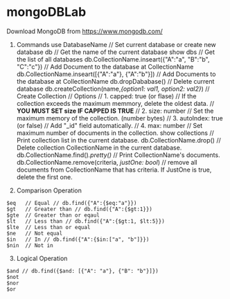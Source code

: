 # mongoDBLab

Download MongoDB from https://www.mongodb.com/

1. Commands
  use DatabaseName                                           // Set current database or create new database
  db                                                         // Get the name of the current database
  show dbs                                                   // Get the list of all databases
  db.CollectionName.inseart({"A":"a", "B":"b", "C":"c"})     // Add Document to the database at CollectionName 
  db.CollectionName.inseart([{"A":"a"}, {"A":"b"}])          // Add Documents to the database at CollectionName
  db.dropDababase()                                          // Delete current database
  db.createCollection(name,*{option1: val1, option2: val2}*) // Create Collection
                                                             // Options
                                                             //   1. capped: true (or flase) // If the collection exceeds the maximum memmory, delete the oldest data.
                                                             //   **YOU MUST SET size IF CAPPED IS TRUE**
                                                             //   2. size: number // Set the maximum memory of the collection. (number bytes)
                                                             //   3. autoIndex: true (or false) // Add "_id" field automatically. 
                                                             //   4. max: number // Set maximum number of documents in the collection.
  show collections                                           // Print collection list in the current database.
  db.CollectionName.drop()                                   // Delete collection CollectionName in the current database.
  db.CollectionName.find()*.pretty()*                        // Print CollectionName's documents.
  db.CollectionName.remove(criteria, *justOne: bool*)        // remove all documents from CollectionName that has criteria. If JustOne is true, delete the first one.
  
  2. Comparison Operation
  
    $eq   // Equal // db.find({"A":{$eq:"a"}})
    $gt   // Greater than // db.find({"A":{$gt:1}})
    $gte  // Greater than or eqaul 
    $lt   // Less than // db.find({"A":{$gt:1, $lt:5}})
    $lte  // Less than or equal
    $ne   // Not equal
    $in   // In // db.find({"A":{$in:["a", "b"]}})
    $nin  // Not in
    
  3. Logical Operation
  
    $and // db.find({$and: [{"A": "a"}, {"B": "b"}]})
    $not
    $nor
    $or
  
